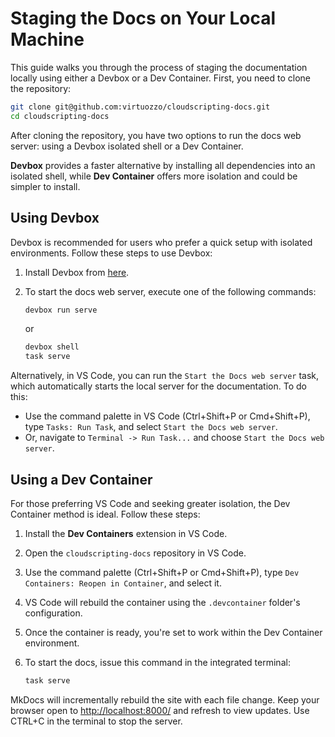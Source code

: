 # Staging the Docs on Your Local Machine

This guide walks you through the process of staging the documentation locally using either a Devbox or a Dev Container. First, you need to clone the repository:

```bash
git clone git@github.com:virtuozzo/cloudscripting-docs.git
cd cloudscripting-docs
```

After cloning the repository, you have two options to run the docs web server: using a Devbox isolated shell or a Dev Container.

**Devbox** provides a faster alternative by installing all dependencies into an isolated shell, while **Dev Container** offers more isolation and could be simpler to install.

## Using Devbox

Devbox is recommended for users who prefer a quick setup with isolated environments. Follow these steps to use Devbox:

1. Install Devbox from [here](https://www.jetpack.io/devbox/docs/installing_devbox/).
2. To start the docs web server, execute one of the following commands:

    ```bash
    devbox run serve
    ```

    or

    ```bash
    devbox shell
    task serve
    ```

Alternatively, in VS Code, you can run the `Start the Docs web server` task, which automatically starts the local server for the documentation. To do this:

- Use the command palette in VS Code (Ctrl+Shift+P or Cmd+Shift+P), type `Tasks: Run Task`, and select `Start the Docs web server`.
- Or, navigate to `Terminal -> Run Task...` and choose `Start the Docs web server`.

## Using a Dev Container

For those preferring VS Code and seeking greater isolation, the Dev Container method is ideal. Follow these steps:

1. Install the **Dev Containers** extension in VS Code.
2. Open the `cloudscripting-docs` repository in VS Code.
3. Use the command palette (Ctrl+Shift+P or Cmd+Shift+P), type `Dev Containers: Reopen in Container`, and select it.
4. VS Code will rebuild the container using the `.devcontainer` folder's configuration.
5. Once the container is ready, you're set to work within the Dev Container environment.
6. To start the docs, issue this command in the integrated terminal:

    ```bash
    task serve
    ```

MkDocs will incrementally rebuild the site with each file change. Keep your browser open to [http://localhost:8000/](http://localhost:8000/) and refresh to view updates. Use CTRL+C in the terminal to stop the server.